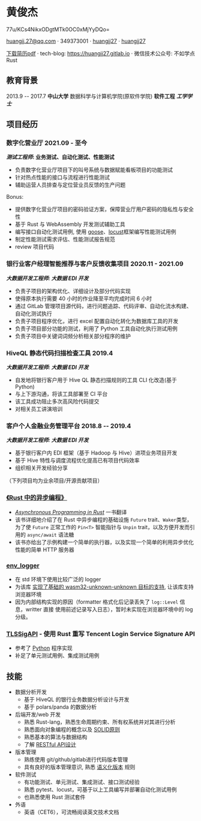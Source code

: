 <!-- 引入font-awesome -->
<link href="http://maxcdn.bootstrapcdn.com/font-awesome/4.7.0/css/font-awesome.min.css" rel="stylesheet">

# <i class="fa fa-male" aria-hidden="true"></i> 黄俊杰
<i class="fa fa-phone" aria-hidden="true"></i> 77u/KCs4NikxODgtMTk0OC0xMjYyDQo=

<i class="fa fa-envelope-o" aria-hidden="true"></i> <huangjj.27@qq.com> ·
<i class="fa fa-qq" aria-hidden="true"></i> 349373001 ·
<i class="fa fa-github" aria-hidden="true"></i> [huangjj27](https://github.com/huangjj27) ·
<i class="fa fa-gitlab" aria-hidden="true"></i> [huangjj27](https://jihulab.com/huangjj27)
<!-- <i class="fa fa-envelope-o" aria-hidden="true"></i> <349373001dc@gmail.com> · -->

<i class="fa fa-book" aria-hidden="true"></i> [下载简历pdf](static/resume/黄俊杰-Rust.pdf) ·
<i class="fa fa-book" aria-hidden="true"></i> tech-blog: <https://huangjj27.gitlab.io> ·
<i class="fa fa-book" aria-hidden="true"></i> 微信技术公众号: 不如学点Rust

## <i class="fa fa-graduation-cap" aria-hidden="true"></i> 教育背景
2013.9 -- 2017.7 **中山大学** 数据科学与计算机学院(原软件学院) **软件工程** **_工学学士_**

## <i class="fa fa-users" aria-hidden="true"></i> 项目经历
### 数字化营业厅 2021.09 - 至今
**_测试工程师_: 业务测试、自动化测试、性能测试**
- 负责数字化营业厅项目下的叫号系统与数据赋能看板项目的功能测试
- 针对热点性能的接口与流程进行性能测试
- 辅助运营人员排查与定位营业员反馈的生产问题

Bonus:
- 提供数字化营业厅项目的密码验证方案，保障营业厅用户密码的隐私性与安全性
- 基于 Rust 与 WebAssembly 开发测试辅助工具
- 编写接口自动化测试用例, 使用 [goose](https://book.goose.rs/)、[locust](https://locust.io/)框架编写性能测试用例
- 制定性能测试需求评估、性能测试报告规范
- review 项目代码

### 银行业客户经理智能推荐与客户反馈收集项目 2020.11 - 2021.09
**_大数据开发工程师: 大数据 EDI 开发_**
- 负责子项目的架构优化、详细设计及部分代码实现
- 使得原本执行需要 40 小时的作业降至平均完成时间 6 小时
- 通过 GitLab 管理项目源代码，进行问题追踪、代码评审、自动化流水构建、自动化测试执行
- 负责子项目程序优化，进行 excel 配置自动化转化为数据库工具的开发
- 负责子项目部分功能的测试，利用了 Python 工具自动化执行测试用例
- 负责子项目中关键词词频分析相关部分程序的维护

### HiveQL 静态代码扫描检查工具 2019.4
**_大数据开发工程师: 大数据 EDI 开发_**
- 自发地将银行客户用于 Hive QL 静态扫描规则的工具 CLI 化改造(基于 Python)
- 与上下游沟通，将该工具部署至 CI 平台
- 该工具成功阻止多次高风险代码提交
- 对相关员工讲演培训

### 客户个人金融业务管理平台 2018.8 -- 2019.4
**_大数据开发工程师: 大数据 EDI 开发_**
- 基于银行客户内 EDI 框架（基于 Hadoop 与 Hive）进项业务项目开发
- 基于 Hive 特性与调度流程优化提高已有项目代码效率
- 组织相关开发经验分享

（下列项目均为业余项目/开源贡献项目）
### [《Rust 中的异步编程》]
- [_Asynchronous Programming in Rust_] 一书翻译
- 该书详细地介绍了在 Rust 中异步编程的基础设施 `Future` trait、`Waker`类型，为了使 `Future`
  正常工作的 `Pin<T>` 智能指针与 `Unpin` trait，以及方便开发而引用的 `async/await` 语法糖
- 该书亦给出了示例构建一个简单的执行器，以及实现一个简单的利用异步优化性能的简单 HTTP 服务器

[《Rust 中的异步编程》]: https://huangjj27.github.io/async-book/index.html
[_Asynchronous Programming in Rust_]: https://rust-lang.github.io/async-book/index.html

### [env_logger]
- 在 std 环境下使用比较广泛的 logger
- 为该库 [实现了基础的 wasm32-unknown-unknown 目标的支持], 让该库支持浏览器环境
- 因为内部结构实现的原因（formatter 格式化后记录丢失了 `log::Level` 信息，writter 直接
使用前述记录写入日志），暂时未实现在浏览器环境中的 log 分级。

[env_logger]: https://github.com/env-logger-rs/env_logger
[实现了基础的 wasm32-unknown-unknown 目标的支持]: https://github.com/env-logger-rs/env_logger/pull/148

### [TLSSigAPI] - 使用 Rust 重写 Tencent Login Service Signature API
- 参考了 [Python] 程序实现
- 补足了单元测试用例、集成测试用例

[Python]: https://github.com/tencentyun/tls-sig-api-python
[TLSSigAPI]: https://github.com/huangjj27/TLSSigAPI

## <i class="fa fa-cogs" aria-hidden="true"></i> 技能
- 数据分析开发
    - 基于 HiveQL 的银行业务数据分析设计与开发
    - 基于 polars/panda 的数据分析
- 后端开发/web 开发
    - 熟悉 Rust-lang，熟悉生命周期约束、所有权系统并对其进行分析
    - 熟悉面向对象编程的概念以及 [SOLID原则]
    - 熟悉基本的算法与数据结构
    - 了解 [RESTful API设计]
- 版本管理
    - 熟练使用 git/github/gitlab进行代码版本管理
    - 具有良好的版本管理意识, 熟悉 [语义化版本] 规则
- 软件测试
    - 有功能测试、单元测试、集成测试、接口测试经验
    - 熟悉 pytest、locust，可基于以上工具编写并部署自动化测试用例
    - 也熟悉使用 Rust 测试套件
- 外语
    - 英语（CET6），可流畅阅读英文技术文档

[RESTful API设计]: http://www.ruanyifeng.com/blog/2014/05/restful_api.html
[SOLID原则]: https://en.wikipedia.org/wiki/SOLID_(object-oriented_design)
[语义化版本]: http://semver.org/lang/zh-CN/

<!--
## <i class="fa fa-heart" aria-hidden="true"></i> 期望
- 工作地点: 广州
- 期望岗位:
    - 测试工程师
        - 负责项目产品的自动化测试
        - 参与开发、维护公司的自动化测试框架
    - rust后端工程师
        - 参与项目软件架构, 源码管理流程方案的决策
        - 抽象, 建模项目需求, 分析关键对象的行为与状态变化
        - 根据架构实现系统代码
        - 对实现的代码编写单元测试, 集成测试, 性能测试用例代码
        - 往架构师/设计师方向发展
-->
